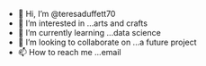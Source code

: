 - 👋 Hi, I’m @teresaduffett70
- 👀 I’m interested in ...arts and crafts
- 🌱 I’m currently learning ...data science
- 💞️ I’m looking to collaborate on ...a future project
- 📫 How to reach me ...email

<!---
teresaduffett70/teresaduffett70 is a ✨ special ✨ repository because its `README.md` (this file) appears on your GitHub profile.
You can click the Preview link to take a look at your changes.
--->
